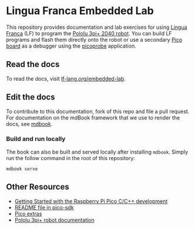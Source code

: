 # Lingua Franca Embedded Lab
This repository provides documentation and lab exercises for using [Lingua Franca](https://www.lf-lang.org/) (LF) to program the [Pololu 3pi+ 2040 robot](https://www.pololu.com/docs/0J86).
You can build LF programs and flash them directly onto the robot or use a secondary [Pico board](https://www.raspberrypi.com/products/raspberry-pi-pico/) as a debugger using the [picoprobe](https://github.com/raspberrypi/picoprobe) application.

## Read the docs
To read the docs, visit [lf-lang.org/embedded-lab](https://www.lf-lang.org/embedded-lab/). 

## Edit the docs
To contribute to this documentation, fork of this repo and file a pull request.
For documentation on the mdBook framework that we use to render the docs, see [mdbook](https://github.com/rust-lang/mdBook/).

### Build and run locally
The book can also be built and served locally after installing `mdbook`.
Simply run the follow command in the root of this repository:
```
mdbook serve
```

## Other Resources
* [Getting Started with the Raspberry Pi Pico C/C++ development](https://rptl.io/pico-get-started)
* [README file in pico-sdk](https://github.com/raspberrypi/pico-sdk)
* [Pico extras](https://github.com/raspberrypi/pico-extras)
* [Pololu 3pi+ robot documentation](https://www.pololu.com/docs/0J86)
